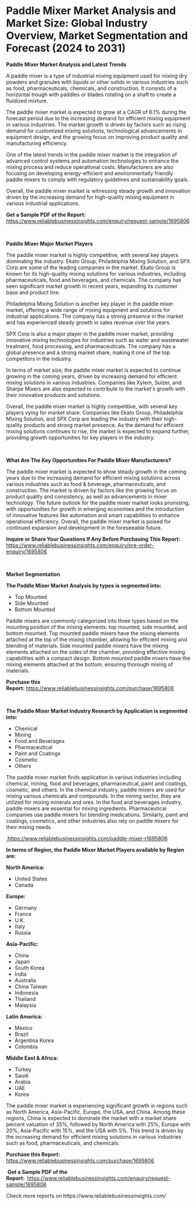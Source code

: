<p><h1>Paddle Mixer Market Analysis and Market Size: Global Industry Overview, Market Segmentation and Forecast (2024 to 2031)</h1></p><p><strong>Paddle Mixer Market Analysis and Latest Trends</strong></p>
<p><p>A paddle mixer is a type of industrial mixing equipment used for mixing dry powders and granules with liquids or other solids in various industries such as food, pharmaceuticals, chemicals, and construction. It consists of a horizontal trough with paddles or blades rotating on a shaft to create a fluidized mixture.</p><p>The paddle mixer market is expected to grow at a CAGR of 6.1% during the forecast period due to the increasing demand for efficient mixing equipment in various industries. The market growth is driven by factors such as rising demand for customized mixing solutions, technological advancements in equipment design, and the growing focus on improving product quality and manufacturing efficiency.</p><p>One of the latest trends in the paddle mixer market is the integration of advanced control systems and automation technologies to enhance the mixing process and reduce operational costs. Manufacturers are also focusing on developing energy-efficient and environmentally friendly paddle mixers to comply with regulatory guidelines and sustainability goals.</p><p>Overall, the paddle mixer market is witnessing steady growth and innovation driven by the increasing demand for high-quality mixing equipment in various industrial applications.</p></p>
<p><strong>Get a Sample PDF of the Report:&nbsp;</strong> <a href="https://www.reliablebusinessinsights.com/enquiry/request-sample/1695806">https://www.reliablebusinessinsights.com/enquiry/request-sample/1695806</a></p>
<p>&nbsp;</p>
<p><strong>Paddle Mixer Major Market Players</strong></p>
<p><p>The paddle mixer market is highly competitive, with several key players dominating the industry. Ekato Group, Philadelphia Mixing Solution, and SPX Corp are some of the leading companies in the market. Ekato Group is known for its high-quality mixing solutions for various industries, including pharmaceuticals, food and beverages, and chemicals. The company has seen significant market growth in recent years, expanding its customer base and product line.</p><p>Philadelphia Mixing Solution is another key player in the paddle mixer market, offering a wide range of mixing equipment and solutions for industrial applications. The company has a strong presence in the market and has experienced steady growth in sales revenue over the years.</p><p>SPX Corp is also a major player in the paddle mixer market, providing innovative mixing technologies for industries such as water and wastewater treatment, food processing, and pharmaceuticals. The company has a global presence and a strong market share, making it one of the top competitors in the industry.</p><p>In terms of market size, the paddle mixer market is expected to continue growing in the coming years, driven by increasing demand for efficient mixing solutions in various industries. Companies like Xylem, Sulzer, and Sharpe Mixers are also expected to contribute to the market's growth with their innovative products and solutions.</p><p>Overall, the paddle mixer market is highly competitive, with several key players vying for market share. Companies like Ekato Group, Philadelphia Mixing Solution, and SPX Corp are leading the industry with their high-quality products and strong market presence. As the demand for efficient mixing solutions continues to rise, the market is expected to expand further, providing growth opportunities for key players in the industry.</p></p>
<p>&nbsp;</p>
<p><strong>What Are The Key Opportunities For Paddle Mixer Manufacturers?</strong></p>
<p><p>The paddle mixer market is expected to show steady growth in the coming years due to the increasing demand for efficient mixing solutions across various industries such as food & beverage, pharmaceuticals, and construction. The market is driven by factors like the growing focus on product quality and consistency, as well as advancements in mixer technology. The future outlook for the paddle mixer market looks promising, with opportunities for growth in emerging economies and the introduction of innovative features like automation and smart capabilities to enhance operational efficiency. Overall, the paddle mixer market is poised for continued expansion and development in the foreseeable future.</p></p>
<p><strong>Inquire or Share Your Questions If Any Before Purchasing This Report:</strong> <a href="https://www.reliablebusinessinsights.com/enquiry/pre-order-enquiry/1695806">https://www.reliablebusinessinsights.com/enquiry/pre-order-enquiry/1695806</a></p>
<p>&nbsp;</p>
<p><strong>Market Segmentation</strong></p>
<p><strong>The Paddle Mixer Market Analysis by types is segmented into:</strong></p>
<p><ul><li>Top Mounted</li><li>Side Mounted</li><li>Bottom Mounted</li></ul></p>
<p><p>Paddle mixers are commonly categorized into three types based on the mounting position of the mixing elements: top mounted, side mounted, and bottom mounted. Top mounted paddle mixers have the mixing elements attached at the top of the mixing chamber, allowing for efficient mixing and blending of materials. Side mounted paddle mixers have the mixing elements attached on the sides of the chamber, providing effective mixing capabilities with a compact design. Bottom mounted paddle mixers have the mixing elements attached at the bottom, ensuring thorough mixing of materials.</p></p>
<p><strong>Purchase this Report:&nbsp;</strong><a href="https://www.reliablebusinessinsights.com/purchase/1695806">https://www.reliablebusinessinsights.com/purchase/1695806</a></p>
<p>&nbsp;</p>
<p><strong>The Paddle Mixer Market Industry Research by Application is segmented into:</strong></p>
<p><ul><li>Chemical</li><li>Mining</li><li>Food and Beverages</li><li>Pharmaceutical</li><li>Paint and Coatings</li><li>Cosmetic</li><li>Others</li></ul></p>
<p><p>The paddle mixer market finds application in various industries including chemical, mining, food and beverages, pharmaceutical, paint and coatings, cosmetic, and others. In the chemical industry, paddle mixers are used for mixing various chemicals and compounds. In the mining sector, they are utilized for mixing minerals and ores. In the food and beverages industry, paddle mixers are essential for mixing ingredients. Pharmaceutical companies use paddle mixers for blending medications. Similarly, paint and coatings, cosmetics, and other industries also rely on paddle mixers for their mixing needs.</p></p>
<p><a href="https://www.reliablebusinessinsights.com/paddle-mixer-r1695806">&nbsp;https://www.reliablebusinessinsights.com/paddle-mixer-r1695806</a></p>
<p><strong>In terms of Region, the Paddle Mixer Market Players available by Region are:</strong></p>
<p>
    <p> <strong> North America: </strong>
        <ul>
            <li>United States</li>
            <li>Canada</li>
        </ul>
        </p> 
    <p> <strong> Europe: </strong>
        <ul>
            <li>Germany</li>
            <li>France</li>
            <li>U.K.</li>
            <li>Italy</li>
            <li>Russia</li>
        </ul>
        </p> 
    <p> <strong> Asia-Pacific: </strong>
        <ul>
            <li>China</li>
            <li>Japan</li>
            <li>South Korea</li>
            <li>India</li>
            <li>Australia</li>
            <li>China Taiwan</li>
            <li>Indonesia</li>
            <li>Thailand</li>
            <li>Malaysia</li>
        </ul>
        </p> 
    <p> <strong> Latin America: </strong>
        <ul>
            <li>Mexico</li>
            <li>Brazil</li>
            <li>Argentina Korea</li>
            <li>Colombia</li>
        </ul>
        </p> 
    <p> <strong> Middle East & Africa: </strong>
        <ul>
            <li>Turkey</li>
            <li>Saudi</li>
            <li>Arabia</li>
            <li>UAE</li>
            <li>Korea</li>
        </ul>
    </p>
    </p>
<p><p>The paddle mixer market is experiencing significant growth in regions such as North America, Asia-Pacific, Europe, the USA, and China. Among these regions, China is expected to dominate the market with a market share percent valuation of 35%, followed by North America with 25%, Europe with 20%, Asia-Pacific with 15%, and the USA with 5%. This trend is driven by the increasing demand for efficient mixing solutions in various industries such as food, pharmaceuticals, and chemicals.</p></p>
<p><strong>Purchase this Report: </strong><a href="https://www.reliablebusinessinsights.com/purchase/1695806">https://www.reliablebusinessinsights.com/purchase/1695806</a></p>
<p>&nbsp;<strong>Get a Sample PDF of the Report:&nbsp;&nbsp;</strong><a href="https://www.reliablebusinessinsights.com/enquiry/request-sample/1695806">https://www.reliablebusinessinsights.com/enquiry/request-sample/1695806</a></p>
<p><strong></strong></p>
<p>Check more reports on https://www.reliablebusinessinsights.com/</p>
